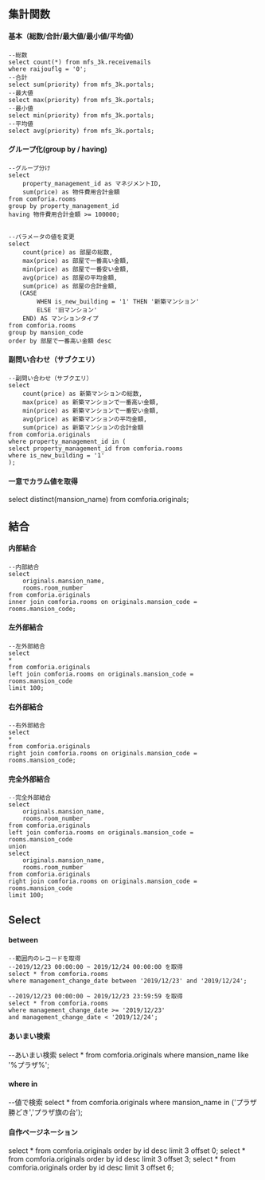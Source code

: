 ## 集計関数
#### 基本（総数/合計/最大値/最小値/平均値）
```
--総数
select count(*) from mfs_3k.receivemails
where raijouflg = '0';
--合計
select sum(priority) from mfs_3k.portals;
--最大値
select max(priority) from mfs_3k.portals;
--最小値
select min(priority) from mfs_3k.portals;
--平均値
select avg(priority) from mfs_3k.portals;
```
#### グループ化(group by / having)
```
--グループ分け
select
	property_management_id as マネジメントID,
	sum(price) as 物件費用合計金額
from comforia.rooms
group by property_management_id
having 物件費用合計金額 >= 100000;


--パラメータの値を変更
select
	count(price) as 部屋の総数,
	max(price) as 部屋で一番高い金額,
	min(price) as 部屋で一番安い金額,
	avg(price) as 部屋の平均金額,
	sum(price) as 部屋の合計金額,
   (CASE
	    WHEN is_new_building = '1' THEN '新築マンション'
	    ELSE '旧マンション'
    END) AS マンションタイプ
from comforia.rooms
group by mansion_code
order by 部屋で一番高い金額 desc
```
#### 副問い合わせ（サブクエリ）
```
--副問い合わせ（サブクエリ）
select
	count(price) as 新築マンションの総数,
	max(price) as 新築マンションで一番高い金額,
	min(price) as 新築マンションで一番安い金額,
	avg(price) as 新築マンションの平均金額,
	sum(price) as 新築マンションの合計金額
from comforia.originals
where property_management_id in (
select property_management_id from comforia.rooms
where is_new_building = '1'
);
```
#### 一意でカラム値を取得
select distinct(mansion_name) from comforia.originals;

## 結合
#### 内部結合
```
--内部結合
select
	originals.mansion_name,
	rooms.room_number
from comforia.originals
inner join comforia.rooms on originals.mansion_code = rooms.mansion_code;
```
#### 左外部結合
```
--左外部結合
select
*
from comforia.originals
left join comforia.rooms on originals.mansion_code = rooms.mansion_code
limit 100;
```
#### 右外部結合
```
--右外部結合
select
*
from comforia.originals
right join comforia.rooms on originals.mansion_code = rooms.mansion_code;
```
#### 完全外部結合
```
--完全外部結合
select
	originals.mansion_name,
	rooms.room_number
from comforia.originals
left join comforia.rooms on originals.mansion_code = rooms.mansion_code
union
select
	originals.mansion_name,
	rooms.room_number
from comforia.originals
right join comforia.rooms on originals.mansion_code = rooms.mansion_code
limit 100;
```
## Select
#### between
```
--範囲内のレコードを取得
--2019/12/23 00:00:00 ~ 2019/12/24 00:00:00 を取得
select * from comforia.rooms
where management_change_date between '2019/12/23' and '2019/12/24';

--2019/12/23 00:00:00 ~ 2019/12/23 23:59:59 を取得
select * from comforia.rooms
where management_change_date >= '2019/12/23'
and management_change_date < '2019/12/24';
```
#### あいまい検索
--あいまい検索
select * from comforia.originals
where mansion_name like '%プラザ%';

#### where in
--値で検索
select * from comforia.originals
where mansion_name in ('プラザ勝どき','プラザ旗の台');

#### 自作ページネーション
select * from comforia.originals order by id desc limit 3 offset 0;
select * from comforia.originals order by id desc limit 3 offset 3;
select * from comforia.originals order by id desc limit 3 offset 6;